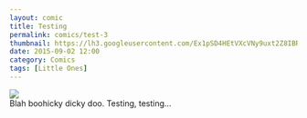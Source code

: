 ```yaml
---
layout: comic
title: Testing
permalink: comics/test-3
thumbnail: https://lh3.googleusercontent.com/Ex1pSD4HEtVXcVNy9uxt2Z8IBREfKmtAprBJX0YMXny8A7y64fRDuKtzTAMOPSFd2YhrMyvmy3IHh8xe=s220-rw
date: 2015-09-02 12:00
category: Comics
tags: [Little Ones]
---
```

<img src="https://lh3.googleusercontent.com/fvjLBcFfWx3sB1mFm4bdCipPhTP9BfCio8dJ8Dg3wwN2-s3j0OqShEJw6Yu-a_O7e6HnzJtb0T1W-cXp_23AsHFhqyniUdyoinXm5w=w1366-h768-rw-no">
<br>
Blah boohicky dicky doo. Testing, testing...
